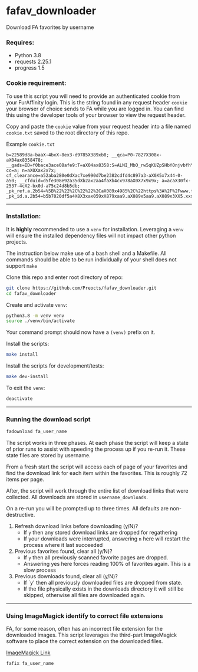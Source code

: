 # fafav_downloader
Download FA favorites by username

### Requires:

- Python 3.8
- requests 2.25.1
- progress 1.5

### Cookie requirement:

To use this script you will need to provide an authenticated cookie from your FurAffinity login.  This is the string found in any request header `cookie` your browser of choice sends to FA while you are logged in.  You can find this using the developer tools of your browser to view the request header.

Copy and paste the `cookie` value from your request header into a file named `cookie.txt` saved to the root directory of this repo.

Example `cookie.txt`
```
b=22589d8a-baaX-4bxX-8ex3-d9785X389xb8; __qca=P0-7827X308x-aX04ax8358478; __gads=ID=f0bace3ace08afe9:T=aX04ax8358:S=ALNI_MbO_rw5qKUZpSHbY0njvbfhYTarZQ; cc=a; n=aX0Xax2x7x; cf_clearance=a52aba280e0dXac7xe990d7be2382cdfd4c897a3-aX0X5x7x44-0-a50; __cfduid=d5fe308e92a35dXb2ax2aa4faXb4cx978aX0X7x9x9x; a=acaX30fx-2537-4cX2-bx0d-a75c24d8b5db; _pk_ref.a.2b54=%5B%22%22%2C%22%22%2CaX089x4985%2C%22https%3A%2F%2Fwww.furaffinity.net%2Fmsg%2Fsubmissions%2Fnew~39508a85%4072%2F%22%5D; _pk_id.a.2b54=b5b7020df5a4X8X3xax059xX879xaa9.aX089x5aa9.aX089x3XX5.xxsz=803x90a
```

---

### Installation:

It is **highly** recommended to use a `venv` for installation. Leveraging a `venv` will ensure the installed dependency files will not impact other python projects.

The instruction below make use of a bash shell and a Makefile.  All commands should be able to be run individually of your shell does not support `make`

Clone this repo and enter root directory of repo:
```bash
git clone https://github.com/Preocts/fafav_downloader.git
cd fafav_downloader
```

Create and activate `venv`:
```bash
python3.8 -m venv venv
source ./venv/bin/activate
```

Your command prompt should now have a `(venv)` prefix on it.

Install the scripts:
```bash
make install
```

Install the scripts for development/tests:
```bash
make dev-install
```

To exit the `venv`:
```bash
deactivate
```

---

### Running the download script

```bash
fadownload fa_user_name
```

The script works in three phases. At each phase the script will keep a state of prior runs to assist with speeding the process up if you re-run it. These state files are stored by username.

From a fresh start the script will access each of page of your favorites and find the download link for each item within the favorites. This is roughly 72 items per page.

After, the script will work through the entire list of download links that were collected. All downloads are stored in `username_downloads`.

On a re-run you will be prompted up to three times. All defaults are non-destructive.

1. Refresh download links before downloading (y/N)?
   - If `y` then any stored download links are dropped for regathering
   - If your downloads were interrupted, answering `n` here will restart the process where it last succeeded
2. Previous favorites found, clear all (y/N)?
   - If `y` then all previously scanned favorite pages are dropped.
   - Answering yes here forces reading 100% of favorites again. This is a slow process
3. Previous downloads found, clear all (y/N)?
   - If `y' then all previously downloaded files are dropped from state.
   - If the file physically exists in the downloads directory it will still be skipped, otherwise all files are downloaded again.

---

### Using ImageMagick identify to correct file extensions

FA, for some reason, often has an incorrect file extension for the downloaded images.  This script leverages the third-part ImageMagick software to place the correct extension on the downloaded files.

[ImageMagick Link](https://imagemagick.org/index.php)

```bash
fafix fa_user_name
```
